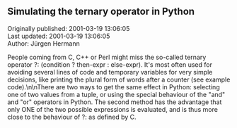 ## Simulating the ternary operator in Python  
Originally published: 2001-03-19 13:06:05  
Last updated: 2001-03-19 13:06:05  
Author: Jürgen Hermann  
  
People coming from C, C++ or Perl might miss the so-called ternary operator ?: (condition ? then-expr : else-expr). It's most often used for avoiding several lines of code and temporary variables for very simple decisions, like printing the plural form of words after a counter (see example code).\n\nThere are two ways to get the same effect in Python: selecting one of two values from a tuple, or using the special behaviour of the "and" and "or" operators in Python. The second method has the advantage that only ONE of the two possible expressions is evaluated, and is thus more close to the behaviour of ?: as defined by C.